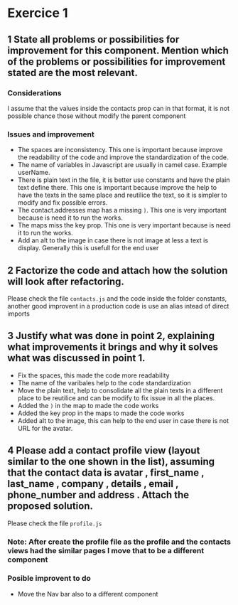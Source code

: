 # Exercice 1

## 1 State all problems or possibilities for improvement for this component. Mention which of the problems or possibilities for improvement stated are the most relevant.

### Considerations

I assume that the values inside the contacts prop can in that format, it is not possible chance those without modify the parent component

### Issues and improvement
- The spaces are inconsistency. This one is important because improve the readability of the code and improve the standardization of the code.
- The name of variables in Javascript are usually in camel case. Example userName.
- There is plain text in the file, it is better use constants and have the plain text define there. This one is important because improve the help to have the texts in the same place and reutilice the text, so it is simpler to modify and fix possible errors.
- The contact.addresses map has a missing `)`. This one is very important because is need it to run the works.
- The maps miss the key prop. This one is very important because is need it to run the works.
- Add an alt to the image in case there is not image at less a text is display. Generally this is usefull for the end user


## 2 Factorize the code and attach how the solution will look after refactoring.

Please check the file `contacts.js` and the code inside the folder constants, another good improvent in a production code is use an alias intead of direct imports

## 3 Justify what was done in point 2, explaining what improvements it brings and why it solves what was discussed in point 1.

- Fix the spaces, this made the code more readability
- The name of the varibales help to the code standardization
- Move the plain text, help to consolidate all the plain texts in a different place to be reutilice and can be modify to fix issue in all the places.
- Added the `)` in the map to made the code works
- Added the key prop in the maps to made the code works
- Added alt to the image, this can help to the end user in case there is not URL for the avatar.

## 4 Please add a contact profile view (layout similar to the one shown in the list), assuming that the contact data is avatar , first_name , last_name , company , details , email , phone_number and address . Attach the proposed solution.

Please check the file `profile.js`

### Note: After create the profile file as the profile and the contacts views had the similar pages I move that to be a different component

### Posible improvent to do

- Move the Nav bar also to a different component